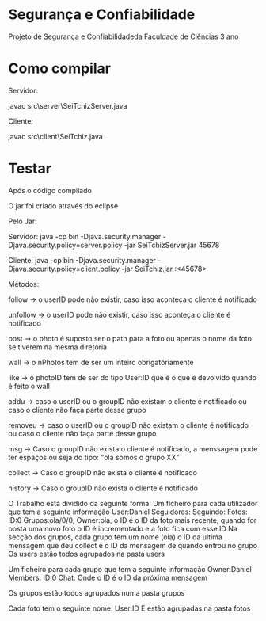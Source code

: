 # Segurança e Confiabilidade

Projeto de Segurança e Confiabilidadeda Faculdade de Ciências 3 ano

# Como compilar

Servidor:

javac src\server\SeiTchizServer.java

Cliente:

javac src\client\SeiTchiz.java

# Testar

Após o código compilado 

O jar foi criado através do eclipse

Pelo Jar:

Servidor:
java -cp bin -Djava.security.manager -Djava.security.policy=server.policy -jar SeiTchizServer.jar 45678

Cliente:
java -cp bin -Djava.security.manager -Djava.security.policy=client.policy -jar SeiTchiz.jar <IP>:<45678> <userID> <userPassword>

Métodos:

follow <userID> -> o userID pode não existir, caso isso aconteça o cliente é notificado

unfollow <userID> -> o userID pode não existir, caso isso aconteça o cliente é notificado

post <photo> -> o photo é suposto ser o path para a foto ou apenas o nome da foto se tiverem na mesma diretoria

wall <nPhotos> -> o nPhotos tem de ser um inteiro obrigatóriamente

like <photoID> -> o photoID tem de ser do tipo User:ID que é o que é devolvido quando é feito o wall

addu <userID> <groupID> -> caso o userID ou o groupID não existam o cliente é notificado ou caso o cliente não faça parte desse grupo

removeu <userID> <groupID> -> caso o userID ou o groupID não existam o cliente é notificado ou caso o cliente não faça parte desse grupo

msg <groupID> <msg> -> Caso o groupID não exista o cliente é notificado, a menssagem pode ter espaços ou seja do tipo: "ola somos o grupo XX"

collect <groupID> -> Caso o groupID não exista o cliente é notificado

history <groupID> -> Caso o groupID não exista o cliente é notificado

O Trabalho está dividido da seguinte forma:
Um ficheiro para cada utilizador que tem a seguinte informação
User:Daniel
Seguidores:
Seguindo:
Fotos:
ID:0
Grupos:ola/0/0,
Owner:ola,
o ID é o ID da foto mais recente, quando for posta uma novo foto o ID é incrementado e a foto fica com esse ID
Na secção dos grupos, cada grupo tem um nome (ola) o ID da ultima mensagem que deu collect e o ID da mensagem de quando entrou no grupo
Os users estão todos agrupados na pasta users

Um ficheiro para cada grupo que tem a seguinte informação
Owner:Daniel
Members:
ID:0
Chat:
Onde o ID é o ID da próxima mensagem

Os grupos estão todos agrupados numa pasta grupos

Cada foto tem o seguinte nome: User:ID
E estão agrupadas na pasta fotos